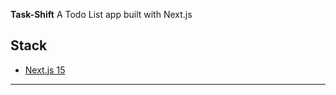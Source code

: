 **Task-Shift**
A Todo List app built with Next.js

Stack
-----
- [Next.js 15](https://nextjs.org/)
-----
